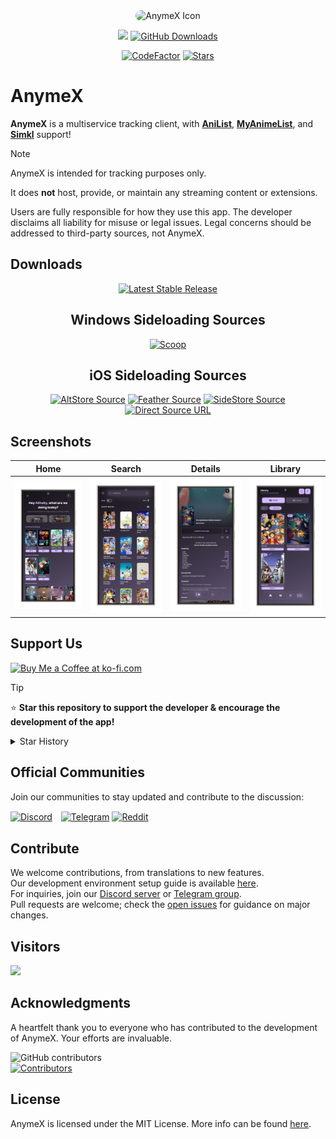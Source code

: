 <div align="center">
<img src='assets/images/logo.png' alt='AnymeX Icon' style="border-radius: 50px; height: 150px; width: 150px;">
  
<p align="center">
   <img src="https://img.shields.io/badge/platforms-android_ios_windows_linux_macos-06599d?color=white&labelColor=black&style=for-the-badge"/>
  <a href="https://github.com/RyanYuuki/AnymeX/releases"><img src="https://img.shields.io/github/downloads/RyanYuuki/AnymeX/total?color=white&labelColor=black&label=Downloads&style=for-the-badge" alt="GitHub Downloads"></a>
</p>
<p align="center">
<a href="https://www.codefactor.io/repository/github/RyanYuuki/AnymeX"><img src="https://img.shields.io/codefactor/grade/github/RyanYuuki/AnymeX?color=white&labelColor=black&style=for-the-badge&label=Codefactor" alt="CodeFactor"/></a>
  <!--<a href="https://hosted.weblate.org/engage/echo"><img alt="Weblate project translated" src="https://img.shields.io/weblate/progress/echo?color=white&labelColor=black&label=Translated&style=flat-square"></a>-->
<!-- <a href="https://github.com/RyanYuuki/AnymeX/commits/main">
    <img src="https://img.shields.io/github/last-commit/RyanYuuki/AnymeX?color=white&labelColor=black&label=Latest Commit&style=for-the-badge" alt="GitHub Last Commit">
</a> -->
<a href="https://github.com/RyanYuuki/AnymeX/stargazers">
      <img src="https://img.shields.io/github/stars/RyanYuuki/AnymeX?color=white&labelColor=black&style=for-the-badge" alt="Stars" /></a>
</p>
</div>

# AnymeX

**AnymeX** is a multiservice tracking client, with [**AniList**](https://anilist.co/), [**MyAnimeList**](https://myanimelist.net/), and [**Simkl**](https://simkl.com/) support!

> [!NOTE]
> AnymeX is intended for tracking purposes only.
>
> It does **not** host, provide, or maintain any streaming content or extensions.
>
> Users are fully responsible for how they use this app. The developer disclaims all liability for misuse or legal issues. Legal concerns should be addressed to third-party sources, not AnymeX.

## Downloads

<div align="center">
  <p>
    <a href="https://github.com/RyanYuuki/AnymeX/releases/latest"><img src="https://img.shields.io/github/v/release/RyanYuuki/AnymeX?color=white&labelColor=black&display_name=tag&style=for-the-badge&label=Stable" alt="Latest Stable Release"/></a>
  </p>
  
## Windows Sideloading Sources
  <p>
    <a href="/INSTALLATION.md">
  <img src="https://img.shields.io/badge/Scoop-RyanYuuki_AnymeX-white?style=for-the-badge&labelColor=black" alt="Scoop"/></a>
  </p>
</div>

<div align="center">
  
## iOS Sideloading Sources
  <p>
    <a href="https://intradeus.github.io/http-protocol-redirector?r=altstore://source?url=https://raw.githubusercontent.com/RyanYuuki/AnymeX/refs/heads/main/repo/source.json"><img alt="AltStore Source" src="https://img.shields.io/badge/open_in_app-_?style=for-the-badge&label=AltStore&labelColor=black&color=white"></a>
    <a href="https://intradeus.github.io/http-protocol-redirector?r=feather://source/https://raw.githubusercontent.com/RyanYuuki/AnymeX/refs/heads/main/repo/source.json"><img alt="Feather Source" src="https://img.shields.io/badge/open_in_app-_?style=for-the-badge&label=Feather&labelColor=black&color=white"></a>
    <a href="https://intradeus.github.io/http-protocol-redirector?r=sidestore://source?url=https://raw.githubusercontent.com/RyanYuuki/AnymeX/refs/heads/main/repo/source.json"><img alt="SideStore Source" src="https://img.shields.io/badge/open_in_app-_?style=for-the-badge&label=SideStore&labelColor=black&color=white"></a>
    <a href="https://raw.githubusercontent.com/RyanYuuki/AnymeX/refs/heads/main/repo/source.json"><img alt="Direct Source URL" src="https://img.shields.io/badge/copy_%2F_paste-_?style=for-the-badge&label=Direct%20Source%20URL&labelColor=black&color=white"></a>
  </p>
</div>

## Screenshots

| Home                                                                                                                                           | Search                                                                                                                                          | Details                                                                                                                      | Library                                                                                                              |
| ---------------------------------------------------------------------------------------------------------------------------------------------- | ----------------------------------------------------------------------------------------------------------------------------------------------- | ---------------------------------------------------------------------------------------------------------------------------- | -------------------------------------------------------------------------------------------------------------------- |
|![The home page containing multiple sections of stuff, you've read or watched.](github_assets/android/Home-portrait.png) | ![The search page showing multiple search results for JoJo’s Bizarre Adventure.](github_assets/android/Search-portrait.png) | ![The details page of Re:Zero Kara Hajimeru Isekai Seikatsu.](github_assets/android/Details-portrait.png) | ![The library page showing the user’s watching list.](github_assets/android/Library-portrait.png) |

<!-- Once I make the screenshots I'll add this back
### 💻 Desktop
<div style="display: flex; flex-wrap: wrap; justify-content: space-between;">
    <img src="https://github.com/RyanYuuki/AnymeX/blob/main/github_assets/desktop/preview_1.png" width="100%" style="margin: 0;" />
    <img src="https://github.com/RyanYuuki/AnymeX/blob/main/github_assets/desktop/preview_2.png" width="100%" style="margin: 0;" />
</div>
-->

## Support Us

<a href='https://ko-fi.com/ryanyuuki7' target='_blank'><img height='36' style='border:0px;height:36px;' src='https://storage.ko-fi.com/cdn/kofi1.png?v=3' border='0' alt='Buy Me a Coffee at ko-fi.com' /></a>

> [!TIP]
> ⭐ **Star this repository to support the developer & encourage the development of the app!**

<details>
  <summary>Star History</summary>
  <a href="https://github.com/RyanYuuki/AnymeX/stargazers">
      <img alt="Star History Chart" src="https://starchart.cc/RyanYuuki/AnymeX.svg?variant=adaptive" width="370" height="235" />
  </a>
</details>

## Official Communities

Join our communities to stay updated and contribute to the discussion:

<a href="https://discord.gg/5gAHhMvTcx" style="margin-right: 10px; display: inline-block;"><img src="https://files.catbox.moe/tb0004.png" alt="Discord" height="40" style="vertical-align: middle;"></a>
<a href="https://t.me/AnymeX_Discussion" style="display: inline-block;"><img src="https://files.catbox.moe/z66xwr.png" alt="Telegram" height="40" style="vertical-align: middle;"></a>
<a href="https://www.reddit.com/r/AnymeX_/" style="display: inline-block;"><img src="https://cdn3.iconfinder.com/data/icons/2018-social-media-black-and-white-logos/1000/2018_social_media_popular_app_logo_reddit-1024.png" alt="Reddit" height="40" style="vertical-align: middle;"></a>

## Contribute

We welcome contributions, from translations to new features.  
Our development environment setup guide is available [here](./DEVELOPMENT.md).  
For inquiries, join our [Discord server](https://discord.gg/5gAHhMvTcx) or [Telegram group](https://t.me/AnymeX_Discussion).  
Pull requests are welcome; check the [open issues](https://github.com/RyanYuuki/AnymeX/issues) for guidance on major changes.

<!--<details>
<summary>Weblate Translation Graph</summary>
<a href="https://hosted.weblate.org/projects/echo/#languages"><img src="https://hosted.weblate.org/widget/echo/app/multi-auto.svg" alt="Translation status" /></a>
</details>-->

## Visitors

<img src="https://count.getloli.com/@ryanyuuki?name=anymex&theme=rule34&padding=8&offset=0&align=top&scale=1&pixelated=1&darkmode=auto" />

## Acknowledgments

A heartfelt thank you to everyone who has contributed to the development of AnymeX.
Your efforts are invaluable.

<a href="https://github.com/RyanYuuki/AnymeX/graphs/contributors">
  <img alt="GitHub contributors" src="https://img.shields.io/github/contributors/RyanYuuki/AnymeX?style=flat-square&label=Contributors%20%3A&labelColor=%230f1318&color=%230f1318" align="left">
</a>
<br>
<a href="https://github.com/RyanYuuki/AnymeX/graphs/contributors">
  <img src="https://contrib.rocks/image?repo=RyanYuuki/AnymeX" alt="Contributors">
</a>

## License

AnymeX is licensed under the MIT License. More info can be found [here](LICENSE.md).

